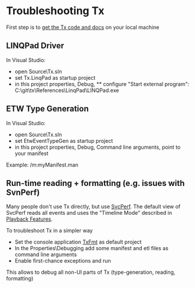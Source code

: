 # Troubleshooting Tx

First step is to [get the Tx  code and docs](GetTxCode.md) on your local machine

## LINQPad Driver

In Visual Studio:

* open Source\Tx.sln
* set Tx.LinqPad as startup project
* in this project properties, Debug, 
** configure "Start external program": C:\git\tx\References\LinqPad\LINQPad.exe 

## ETW Type Generation

In Visual Studio:

* open Source\Tx.sln
* set EtwEventTypeGen as startup project
* in this project properties, Debug, Command line arguments, point to your manifest

Example:  /m:myManifest.man 

## Run-time reading + formatting (e.g. issues with SvnPerf)

Many people don't use Tx directly, but use [SvcPerf](http://svcperf.codeplex.com). The default view of SvcPerf reads all events and uses the "Timeline Mode" described in [Playback Features](PlaybackFeatures.md).

To troubleshoot Tx in a simpler way

* Set the console application [TxFmt](../Source/TxFmt/Program.cs) as default project
* In the Properties\Debugging add some manifest and etl files as command line arguments
* Enable first-chance exceptions and run

This allows to debug all non-UI parts of Tx (type-generation, reading, formatting)




